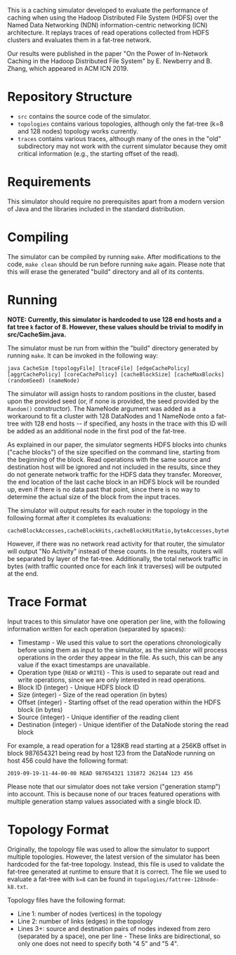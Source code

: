 This is a caching simulator developed to evaluate the performance of caching when using the Hadoop Distributed File System (HDFS) over the Named Data Networking (NDN) information-centric networking (ICN) architecture.
It replays traces of read operations collected from HDFS clusters and evaluates them in a fat-tree network.

Our results were published in the paper "On the Power of In-Network Caching in the Hadoop Distributed File System" by E. Newberry and B. Zhang, which appeared in ACM ICN 2019.

# Repository Structure

* `src` contains the source code of the simulator.
* `topologies` contains various topologies, although only the fat-tree (k=8 and 128 nodes) topology works currently.
* `traces` contains various traces, although many of the ones in the "old" subdirectory may not work with the current simulator because they omit critical information (e.g., the starting offset of the read).

# Requirements

This simulator should require no prerequisites apart from a modern version of Java and the libraries included in the standard distribution.

# Compiling

The simulator can be compiled by running `make`.
After modifications to the code, `make clean` should be run before running `make` again.
Please note that this will erase the generated "build" directory and all of its contents.

# Running

**NOTE: Currently, this simulator is hardcoded to use 128 end hosts and a fat tree `k` factor of 8. However, these values should be trivial to modify in src/CacheSim.java.**

The simulator must be run from within the "build" directory generated by running `make`.
It can be invoked in the following way:

```
java CacheSim [topologyFile] [traceFile] [edgeCachePolicy] [aggrCachePolicy] [coreCachePolicy] [cacheBlockSize] [cacheMaxBlocks] (randomSeed) (nameNode)
```

The simulator will assign hosts to random positions in the cluster, based upon the provided seed (or, if none is provided, the seed provided by the `Random()` constructor).
The NameNode argument was added as a workaround to fit a cluster with 128 DataNodes and 1 NameNode onto a fat-tree with 128 end hosts -- if specified, any hosts in the trace with this ID will be added as an additional node in the first pod of the fat-tree.

As explained in our paper, the simulator segments HDFS blocks into chunks ("cache blocks") of the size specified on the command line, starting from the beginning of the block.
Read operations with the same source and destination host will be ignored and not included in the results, since they do not generate network traffic for the HDFS data they transfer.
Moreover, the end location of the last cache block in an HDFS block will be rounded up, even if there is no data past that point, since there is no way to determine the actual size of the block from the input traces.

The simulator will output results for each router in the topology in the following format after it completes its evaluations:

```
cacheBlockAccesses,cacheBlockHits,cacheBlockHitRatio,byteAccesses,byteHits,byteHitRatio
```

However, if there was no network read activity for that router, the simulator will output "No Activity" instead of these counts.
In the results, routers will be separated by layer of the fat-tree.
Additionally, the total network traffic in bytes (with traffic counted once for each link it traverses) will be outputed at the end.

# Trace Format

Input traces to this simulator have one operation per line, with the following information written for each operation (separated by spaces):

* Timestamp - We used this value to sort the operations chronologically before using them as input to the simulator, as the simulator will process operations in the order they appear in the file. As such, this can be any value if the exact timestamps are unavailable.
* Operation type (`READ` or `WRITE`) - This is used to separate out read and write operations, since we are only interested in read operations.
* Block ID (integer) - Unique HDFS block ID
* Size (integer) - Size of the read operation (in bytes)
* Offset (integer) - Starting offset of the read operation within the HDFS block (in bytes)
* Source (integer) - Unique identifier of the reading client
* Destination (integer) - Unique identifier of the DataNode storing the read block

For example, a read operation for a 128KB read starting at a 256KB offset in block 987654321 being read by host 123 from the DataNode running on host 456 could have the following format:

```
2019-09-19-11-44-00-00 READ 987654321 131072 262144 123 456
```

Please note that our simulator does not take version ("generation stamp") into account.
This is because none of our traces featured operations with multiple generation stamp values associated with a single block ID.

# Topology Format

Originally, the topology file was used to allow the simulator to support multiple topologies.
However, the latest version of the simulator has been hardcoded for the fat-tree topology.
Instead, this file is used to validate the fat-tree generated at runtime to ensure that it is correct.
The file we used to evaluate a fat-tree with `k=8` can be found in `topologies/fattree-128node-k8.txt`.

Topology files have the following format:

* Line 1: number of nodes (vertices) in the topology
* Line 2: number of links (edges) in the topology
* Lines 3+: source and destination pairs of nodes indexed from zero (separated by a space), one per line - These links are bidirectional, so only one does not need to specify both "4 5" and "5 4".

